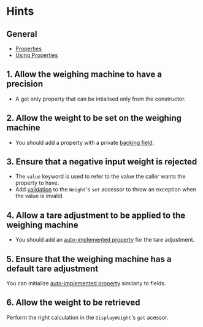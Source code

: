 # Hints

## General

- [Properties][docs.microsoft.com-properties]
- [Using Properties][docs.microsoft.com-using-properties]

## 1. Allow the weighing machine to have a precision

- A get only property that can be intialised only from the constructor.

## 2. Allow the weight to be set on the weighing machine

- You should add a property with a private [backing field][docs.microsoft.com-properties-with-backing-fields].

## 3. Ensure that a negative input weight is rejected

- The `value` keyword is used to refer to the value the caller wants the property to have.
- Add [validation][stackoverflow.com-validating-properties] to the `Weight`'s `set` accessor to throw an exception when the value is invalid.

## 4. Allow a tare adjustment to be applied to the weighing machine

- You should add an [auto-implemented property][docs.microsoft.com-auto-implemented-properties] for the tare adjustment.

## 5. Ensure that the weighing machine has a default tare adjustment

You can initialize [auto-implemented property][docs.microsoft.com-auto-implemented-properties] similarly to fields.

## 6. Allow the weight to be retrieved

Perform the right calculation in the `DisplayWeight`'s `get` acessor.

[docs.microsoft.com-properties]: https://docs.microsoft.com/en-us/dotnet/csharp/programming-guide/classes-and-structs/properties
[docs.microsoft.com-using-properties]: https://docs.microsoft.com/en-us/dotnet/csharp/programming-guide/classes-and-structs/using-properties
[docs.microsoft.com-properties-with-backing-fields]: https://docs.microsoft.com/en-us/dotnet/csharp/programming-guide/classes-and-structs/properties#properties-with-backing-fields
[stackoverflow.com-validating-properties]: https://stackoverflow.com/questions/4946227/validating-properties-in-c-sharp
[docs.microsoft.com-auto-implemented-properties]: https://docs.microsoft.com/en-us/dotnet/csharp/programming-guide/classes-and-structs/auto-implemented-properties
[docs.microsoft.com-properties-and-restricted-access]: https://docs.microsoft.com/en-us/dotnet/csharp/programming-guide/classes-and-structs/restricting-accessor-accessibility
